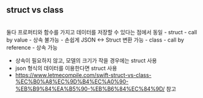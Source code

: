 ## struct vs class 
<br>
둘다 프로퍼티와 함수를 가지고 데이터를 저장할 수 있다는 점에서 동일 
- struct
  - call by value
  - 상속 불가능
  - 손쉽게 JSON <-> Struct 변환 가능
- class
  - call by reference
  - 상속 가능



- 상속이 필요하지 않고, 모델의 크기가 작을 경우에는 struct 사용
- json 형식의 데이터를 이용한다면 struct 사용
- https://www.letmecompile.com/swift-struct-vs-class-%EC%B0%A8%EC%9D%B4%EC%A0%90-%EB%B9%84%EA%B5%90-%EB%B6%84%EC%84%9D/ 참고
